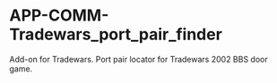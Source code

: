 APP-COMM-Tradewars_port_pair_finder
===================================

Add-on for Tradewars. Port pair locator for Tradewars 2002 BBS door game.
